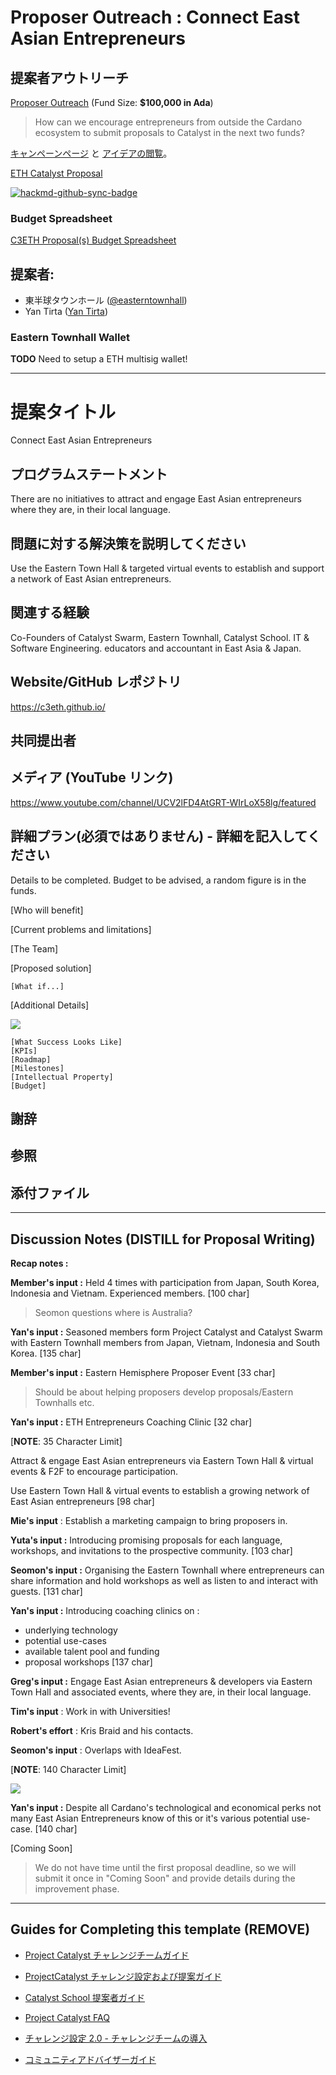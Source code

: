 # Proposer Outreach : Connect East Asian Entrepreneurs

## 提案者アウトリーチ

[Proposer Outreach](https://github.com/C3ETH/c3eth-fund6/blob/main/proposer-outreach/campaign-brief.md) (Fund Size: **$100,000 in Ada**)

> How can we encourage entrepreneurs from outside the Cardano ecosystem to submit proposals to Catalyst in the next two funds?

[キャンペーンページ](https://cardano.ideascale.com/a/campaign-home/26105) と [アイデアの閲覧](https://cardano.ideascale.com/a/ideas/top/campaign-filter/byids/campaigns/26105/stage/unspecified)。

[ETH Catalyst Proposal](https://cardano.ideascale.com/a/dtd/Connect-East-Asian-Entrepreneurs/369120-48088)

[![hackmd-github-sync-badge](https://hackmd.io/nP6OvZJYSw29rD3tSgbrxA/badge)](https://hackmd.io/nP6OvZJYSw29rD3tSgbrxA)

### Budget Spreadsheet

[C3ETH Proposal(s) Budget Spreadsheet](https://docs.google.com/spreadsheets/d/1BeMc7BW9NFVSWPomM3j4Iv5I7Eveb24P-dFhFOUrCvo/edit?usp=sharing)

## 提案者:

- 東半球タウンホール ([@easterntownhall](https://cardano.ideascale.com/a/pmd/3100214-48088?))
- Yan Tirta ([Yan Tirta](https://cardano.ideascale.com/a/pmd/3058061-48088))

### Eastern Townhall Wallet

**TODO** Need to setup a ETH multisig wallet!

---

# 提案タイトル

Connect East Asian Entrepreneurs

## プログラムステートメント

There are no initiatives to attract and engage East Asian entrepreneurs where they are, in their local language.

## 問題に対する解決策を説明してください

Use the Eastern Town Hall & targeted virtual events to establish and support a network of East Asian entrepreneurs.

## 関連する経験

Co-Founders of Catalyst Swarm, Eastern Townhall, Catalyst School. IT & Software Engineering. educators and accountant in East Asia & Japan.

## Website/GitHub レポジトリ

https://c3eth.github.io/

## 共同提出者

## メディア (YouTube リンク)

https://www.youtube.com/channel/UCV2lFD4AtGRT-WIrLoX58lg/featured

## 詳細プラン(必須ではありません) - 詳細を記入してください

Details to be completed. Budget to be advised, a random figure is in the funds.

[Who will benefit]

[Current problems and limitations]

[The Team]

[Proposed solution]

    [What if...]

[Additional Details]

![](https://i.imgur.com/vkgS32e.png)

    [What Success Looks Like]
    [KPIs]
    [Roadmap]
    [Milestones] 
    [Intellectual Property]
    [Budget]

## 謝辞

## 参照

## 添付ファイル

---

## Discussion Notes (DISTILL for Proposal Writing)

**Recap notes :**


**Member's input :** Held 4 times with participation from Japan, South Korea, Indonesia and Vietnam. Experienced members. [100 char]

> Seomon questions where is Australia?

**Yan's input :** Seasoned members form Project Catalyst and Catalyst Swarm with Eastern Townhall members from Japan, Vietnam, Indonesia and South Korea. [135 char]


**Member's input :** Eastern Hemisphere Proposer Event [33 char]

> Should be about helping proposers develop proposals/Eastern Townhalls etc.

**Yan's input :** ETH Entrepreneurs Coaching Clinic [32 char]

[**NOTE**: 35 Character Limit]



Attract & engage East Asian entrepreneurs via Eastern Town Hall & virtual events & F2F to encourage participation.

Use Eastern Town Hall & virtual events to establish a growing network of East Asian entrepreneurs [98 char]


**Mie's input** : Establish a marketing campaign to bring proposers in.

**Yuta's input :** Introducing promising proposals for each language, workshops, and invitations to the prospective community. [103 char]

**Seomon's input :** Organising the Eastern Townhall where entrepreneurs can share information and hold workshops as well as listen to and interact with guests. [131 char]

**Yan's input :** Introducing coaching clinics on :
* underlying technology
* potential use-cases
* available talent pool and funding
* proposal workshops [137 char]

**Greg's input :** Engage East Asian entrepreneurs & developers via Eastern Town Hall and associated events, where they are, in their local language.



**Tim's input** : Work in with Universities!

**Robert's effort** : Kris Braid and his contacts.

**Seomon's input** : Overlaps with IdeaFest.


[**NOTE**: 140 Character Limit]

![](https://i.imgur.com/xBjrh1k.png)

**Yan's input :** Despite all Cardano's technological and economical perks not many East Asian Entrepreneurs know of this or it's various potential use-case. [140 char]


[Coming Soon]

> We do not have time until the first proposal deadline, so we will submit it once in "Coming Soon" and provide details during the improvement phase.


---

## Guides for Completing this template (REMOVE)

- [Project Catalyst チャレンジチームガイド](https://docs.google.com/document/d/1GDCKOysG1dd4nUXYcio3PY889doGrbC34PFggu8FI20/)

- [ProjectCatalyst チャレンジ設定および提案ガイド](https://docs.google.com/document/d/1oE_cnP0gksdAanXV4w5DYaDNp_tbYEvyHhTUG4HYZ3Q/)

- [Catalyst School 提案者ガイド](https://docs.google.com/document/d/12wk6mIPxeGsw2WxqHvkTkjNj_wCIx46AgTNPVX3-38o/)

- [Project Catalyst FAQ](https://docs.google.com/document/d/1qYtV15WXeM_AQYvISzr0a0Qj2IzW3hDvhMBvZZ4w2jE/edit#heading=h.dmu4wfbk1ion)
- [チャレンジ設定 2.0 - チャレンジチームの導入](https://docs.google.com/document/d/1GDCKOysG1dd4nUXYcio3PY889doGrbC34PFggu8FI20/edit?pli=1#heading=h.dxixtumushib)

- [コミュニティアドバイザーガイド](https://docs.google.com/document/d/13GDOj2vuxZzQttagfgnS3hbnP65xsSsWbf_6TURLI_U/edit#)